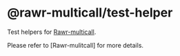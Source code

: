 # @rawr-multicall/test-helper

Test helpers for [Rawr-multicall].

Please refer to [Rawr-mulitcall] for more details.

[Rawr-multicall]: https://github.com/quangloc99/rawr-multicall
